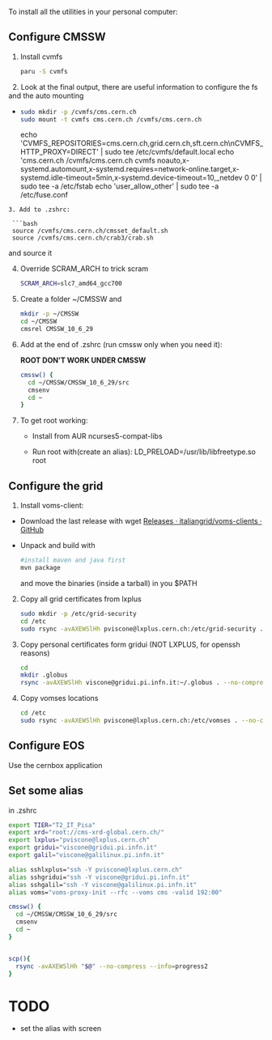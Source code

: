 To install all the utilities in your personal computer:

## Configure CMSSW

1. Install cvmfs
   
   ```bash
   paru -S cvmfs
   ```

  2. Look at the final output, there are useful information to configure the fs and the auto mounting

- ```bash
  sudo mkdir -p /cvmfs/cms.cern.ch
  sudo mount -t cvmfs cms.cern.ch /cvmfs/cms.cern.ch
  ```
  
  echo 'CVMFS_REPOSITORIES=cms.cern.ch,grid.cern.ch,sft.cern.ch\nCVMFS_HTTP_PROXY=DIRECT' | sudo tee /etc/cvmfs/default.local
  echo 'cms.cern.ch /cvmfs/cms.cern.ch cvmfs noauto,x-systemd.automount,x-systemd.requires=network-online.target,x-systemd.idle-timeout=5min,x-systemd.device-timeout=10,_netdev 0 0' | sudo tee -a /etc/fstab
  echo 'user_allow_other' | sudo tee -a /etc/fuse.conf

```
3. Add to .zshrc:

 ```bash
 source /cvmfs/cms.cern.ch/cmsset_default.sh
 source /cvmfs/cms.cern.ch/crab3/crab.sh
```

   and source it

4. Override SCRAM_ARCH to trick scram
   
   ```bash
   SCRAM_ARCH=slc7_amd64_gcc700
   ```

5. Create a folder ~/CMSSW and
   
   ```bash
   mkdir -p ~/CMSSW
   cd ~/CMSSW
   cmsrel CMSSW_10_6_29
   ```

6. Add at the end of .zshrc (run cmssw only when you need it):
   
   **ROOT DON'T WORK UNDER CMSSW**
   
   ```bash
   cmssw() {
     cd ~/CMSSW/CMSSW_10_6_29/src
     cmsenv
     cd ~
   }
   ```

7. To get root working:
   
   - Install from AUR ncurses5-compat-libs
   
   - Run root with(create an alias): LD_PRELOAD=/usr/lib/libfreetype.so root

## Configure the grid

1. Install voms-client:
- Download the last release with wget [Releases · italiangrid/voms-clients · GitHub](https://github.com/italiangrid/voms-clients/releases)

- Unpack and build with
  
  ```bash
  #install maven and java first
  mvn package
  ```
  
  and move the binaries (inside a tarball) in you $PATH
2. Copy all grid certificates from lxplus
   
   ```bash
   sudo mkdir -p /etc/grid-security
   cd /etc
   sudo rsync -avAXEWSlHh pviscone@lxplus.cern.ch:/etc/grid-security . --no-compress --info=progress2
   ```

3. Copy personal certificates form gridui (NOT LXPLUS, for openssh reasons)
   
   ```bash
   cd
   mkdir .globus
   rsync -avAXEWSlHh viscone@gridui.pi.infn.it:~/.globus . --no-compress --info=progress2
   ```

4. Copy vomses locations
   
   ```bash
   cd /etc
   sudo rsync -avAXEWSlHh pviscone@lxplus.cern.ch:/etc/vomses . --no-compress --info=progress2
   ```

## Configure EOS

Use the cernbox application

## Set some alias

in .zshrc

```bash
export TIER="T2_IT_Pisa"
export xrd="root://cms-xrd-global.cern.ch/"
export lxplus="pviscone@lxplus.cern.ch"
export gridui="viscone@gridui.pi.infn.it"
export galil="viscone@galilinux.pi.infn.it"

alias sshlxplus="ssh -Y pviscone@lxplus.cern.ch"
alias sshgridui="ssh -Y viscone@gridui.pi.infn.it"
alias sshgalil="ssh -Y viscone@galilinux.pi.infn.it"
alias voms="voms-proxy-init --rfc --voms cms -valid 192:00"

cmssw() {
  cd ~/CMSSW/CMSSW_10_6_29/src
  cmsenv
  cd ~
}


scp(){
  rsync -avAXEWSlHh "$@" --no-compress --info=progress2
}
```

# TODO

- set the alias with screen 
